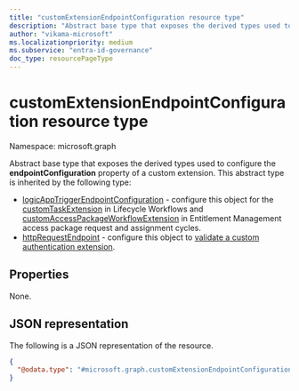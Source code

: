 ```yaml
---
title: "customExtensionEndpointConfiguration resource type"
description: "Abstract base type that exposes the derived types used to configure the endpointConfiguration property of a custom extension."
author: "vikama-microsoft"
ms.localizationpriority: medium
ms.subservice: "entra-id-governance"
doc_type: resourcePageType
---
```


# customExtensionEndpointConfiguration resource type

Namespace: microsoft.graph

Abstract base type that exposes the derived types used to configure the **endpointConfiguration** property of a custom extension. This abstract type is inherited by the following type:

- [logicAppTriggerEndpointConfiguration](logicapptriggerendpointconfiguration.md) - configure this object for the [customTaskExtension](../resources/identitygovernance-customtaskextension.md) in Lifecycle Workflows and [customAccessPackageWorkflowExtension](../resources/customaccesspackageworkflowextension.md) in Entitlement Management access package request and assignment cycles.
- [httpRequestEndpoint](../resources/httprequestendpoint.md) - configure this object to [validate a custom authentication extension](../api/customauthenticationextension-validateauthenticationconfiguration.md).

## Properties

None.

## JSON representation

The following is a JSON representation of the resource.
<!-- {
  "blockType": "resource",
  "@odata.type": "microsoft.graph.customExtensionEndpointConfiguration",
  "abstract": true
}
-->
``` json
{
  "@odata.type": "#microsoft.graph.customExtensionEndpointConfiguration" 
}
```
